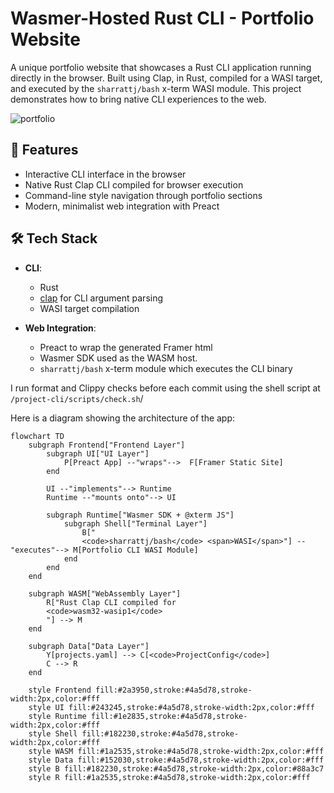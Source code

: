 # Wasmer-Hosted Rust CLI - Portfolio Website

A unique portfolio website that showcases a Rust CLI application running directly in the browser. Built using Clap, in Rust, compiled for a WASI target, and executed by the `sharrattj/bash` x-term WASI module. This project demonstrates how to bring native CLI experiences to the web.

![portfolio](https://github.com/user-attachments/assets/7a56a401-eaa9-4d5c-b729-419834977834)


## 🚀 Features
- Interactive CLI interface in the browser
- Native Rust Clap CLI compiled for browser execution
- Command-line style navigation through portfolio sections
- Modern, minimalist web integration with Preact

## 🛠️ Tech Stack

- **CLI**:
  - Rust
  - [clap](https://github.com/clap-rs/clap) for CLI argument parsing
  - WASI target compilation
  
- **Web Integration**:
  - Preact to wrap the generated Framer html
  - Wasmer SDK used as the WASM host.
  - `sharrattj/bash` x-term module which executes the CLI binary

I run format and Clippy checks before each commit using the shell script at `/project-cli/scripts/check.sh`/

Here is a diagram showing the architecture of the app:

```mermaid
flowchart TD
    subgraph Frontend["Frontend Layer"]
        subgraph UI["UI Layer"]
            P[Preact App] --"wraps"-->  F[Framer Static Site]
        end
        
        UI --"implements"--> Runtime
        Runtime --"mounts onto"--> UI
        
        subgraph Runtime["Wasmer SDK + @xterm JS"]
            subgraph Shell["Terminal Layer"]
                B["
                <code>sharrattj/bash</code> <span>WASI</span>"] --"executes"--> M[Portfolio CLI WASI Module]
            end
        end
    end

    subgraph WASM["WebAssembly Layer"]
        R["Rust Clap CLI compiled for
        <code>wasm32-wasip1</code>
        "] --> M
    end

    subgraph Data["Data Layer"]
        Y[projects.yaml] --> C[<code>ProjectConfig</code>]
        C --> R
    end

    style Frontend fill:#2a3950,stroke:#4a5d78,stroke-width:2px,color:#fff
    style UI fill:#243245,stroke:#4a5d78,stroke-width:2px,color:#fff
    style Runtime fill:#1e2835,stroke:#4a5d78,stroke-width:2px,color:#fff
    style Shell fill:#182230,stroke:#4a5d78,stroke-width:2px,color:#fff
    style WASM fill:#1a2535,stroke:#4a5d78,stroke-width:2px,color:#fff
    style Data fill:#152030,stroke:#4a5d78,stroke-width:2px,color:#fff
    style B fill:#182230,stroke:#4a5d78,stroke-width:2px,color:#88a3c7
    style R fill:#1a2535,stroke:#4a5d78,stroke-width:2px,color:#fff
```
